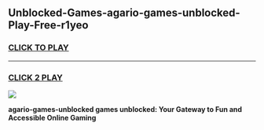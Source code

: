 
## Unblocked-Games-agario-games-unblocked-Play-Free-r1yeo
<h3>
<a href="https://premium76.site?title=agario-games-unblocked&ref=17A">CLICK TO PLAY</a></h3>
<hr>

<h3>
<a href="https://premium76.site?title=agario-games-unblocked&ref=17A">CLICK 2 PLAY</a>
  
</h3>

<a href="https://premium76.site?title=agario-games-unblocked&ref=17A"><img src="https://clearcache.store/games.png"></a>


**agario-games-unblocked games unblocked: Your Gateway to Fun and Accessible Online Gaming**
